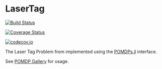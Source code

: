 # LaserTag

[![Build Status](https://travis-ci.org/JuliaPOMDP/LaserTag.jl.svg?branch=master)](https://travis-ci.org/JuliaPOMDP/LaserTag.jl)

[![Coverage Status](https://coveralls.io/repos/JuliaPOMDP/LaserTag.jl/badge.svg?branch=master&service=github)](https://coveralls.io/github/JuliaPOMDP/LaserTag.jl?branch=master)

[![codecov.io](http://codecov.io/github/JuliaPOMDP/LaserTag.jl/coverage.svg?branch=master)](http://codecov.io/github/JuliaPOMDP/LaserTag.jl?branch=master)

The Laser Tag Problem from implemented using the [POMDPs.jl](https://github.com/JuliaPOMDP/POMDPs.jl) interface.

See [POMDP Gallery](https://github.com/JuliaPOMDP/POMDPGallery.jl#lasertag) for usage.
